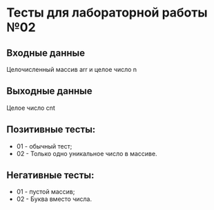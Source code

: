 # Тесты для лабораторной работы №02

## Входные данные
Целочисленный массив arr и целое число n

## Выходные данные
Целое число cnt

## Позитивные тесты:
- 01 - обычный тест;
- 02 - Только одно уникальное число в массиве.

## Негативные тесты:
- 01 - пустой массив;
- 02 - Буква вместо числа.